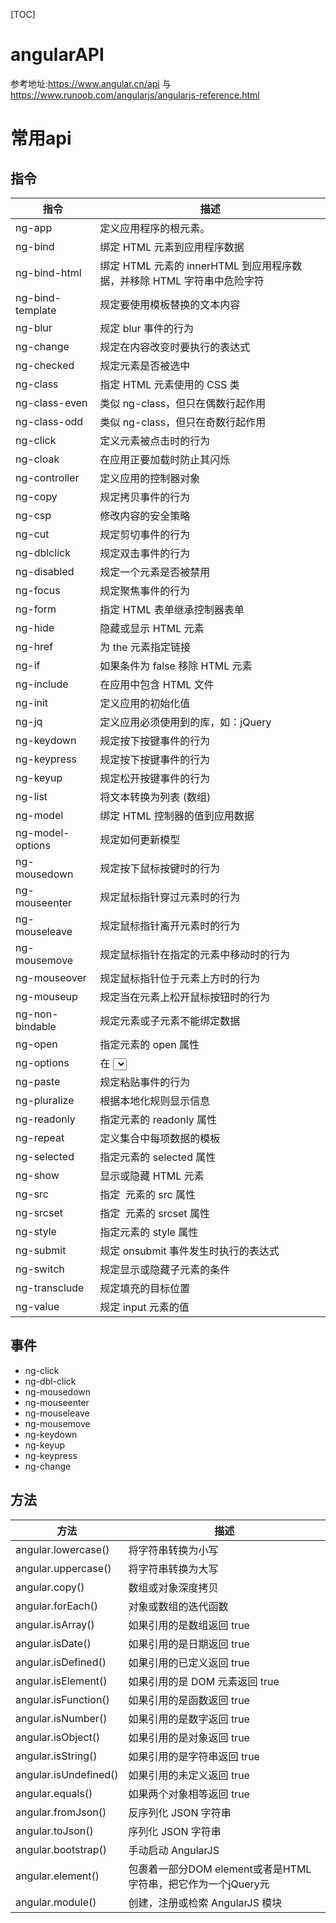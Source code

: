 [TOC]
# angularAPI

参考地址:https://www.angular.cn/api 与 https://www.runoob.com/angularjs/angularjs-reference.html

# 常用api

## 指令
指令|描述
---|---
ng-app|	定义应用程序的根元素。
ng-bind|	绑定 HTML 元素到应用程序数据
ng-bind-html|	绑定 HTML 元素的 innerHTML 到应用程序数据，并移除 HTML 字符串中危险字符
ng-bind-template|	规定要使用模板替换的文本内容
ng-blur	|规定 blur 事件的行为
ng-change|	规定在内容改变时要执行的表达式
ng-checked|	规定元素是否被选中
ng-class	|指定 HTML 元素使用的 CSS 类
ng-class-even|	类似 ng-class，但只在偶数行起作用
ng-class-odd|	类似 ng-class，但只在奇数行起作用
ng-click|	定义元素被点击时的行为
ng-cloak|	在应用正要加载时防止其闪烁
ng-controller|	定义应用的控制器对象
ng-copy|	规定拷贝事件的行为
ng-csp|	修改内容的安全策略
ng-cut|	规定剪切事件的行为
ng-dblclick|	规定双击事件的行为
ng-disabled|	规定一个元素是否被禁用
ng-focus|	规定聚焦事件的行为
ng-form|	指定 HTML 表单继承控制器表单
ng-hide|	隐藏或显示 HTML 元素
ng-href|	为 the <a> 元素指定链接
ng-if|	如果条件为 false 移除 HTML 元素
ng-include|	在应用中包含 HTML 文件
ng-init|	定义应用的初始化值
ng-jq|	定义应用必须使用到的库，如：jQuery
ng-keydown|	规定按下按键事件的行为
ng-keypress|	规定按下按键事件的行为
ng-keyup|	规定松开按键事件的行为
ng-list|	将文本转换为列表 (数组)
ng-model|	绑定 HTML 控制器的值到应用数据
ng-model-options|	规定如何更新模型
ng-mousedown|	规定按下鼠标按键时的行为
ng-mouseenter|	规定鼠标指针穿过元素时的行为
ng-mouseleave|	规定鼠标指针离开元素时的行为
ng-mousemove|	规定鼠标指针在指定的元素中移动时的行为
ng-mouseover|	规定鼠标指针位于元素上方时的行为
ng-mouseup|	规定当在元素上松开鼠标按钮时的行为
ng-non-bindable|	规定元素或子元素不能绑定数据
ng-open|	指定元素的 open 属性
ng-options|	在 <select> 列表中指定 <options>
ng-paste|	规定粘贴事件的行为
ng-pluralize|	根据本地化规则显示信息
ng-readonly|	指定元素的 readonly 属性
ng-repeat|	定义集合中每项数据的模板
ng-selected|	指定元素的 selected 属性
ng-show|	显示或隐藏 HTML 元素
ng-src|	指定 <img> 元素的 src 属性
ng-srcset|	指定 <img> 元素的 srcset 属性
ng-style|	指定元素的 style 属性
ng-submit|	规定 onsubmit 事件发生时执行的表达式
ng-switch|	规定显示或隐藏子元素的条件
ng-transclude|	规定填充的目标位置
ng-value|	规定 input 元素的值

## 事件
* ng-click 
* ng-dbl-click
* ng-mousedown
* ng-mouseenter
* ng-mouseleave
* ng-mousemove
* ng-keydown
* ng-keyup
* ng-keypress
* ng-change

## 方法
方法|描述
---|---
angular.lowercase()|	将字符串转换为小写
angular.uppercase()|	将字符串转换为大写
angular.copy()|	数组或对象深度拷贝
angular.forEach()|	对象或数组的迭代函数
angular.isArray()|	如果引用的是数组返回 true
angular.isDate()|	如果引用的是日期返回 true
angular.isDefined()|	如果引用的已定义返回 true
angular.isElement()|	如果引用的是 DOM 元素返回 true
angular.isFunction()|	如果引用的是函数返回 true
angular.isNumber()|	如果引用的是数字返回 true
angular.isObject()|	如果引用的是对象返回 true
angular.isString()|	如果引用的是字符串返回 true
angular.isUndefined()|	如果引用的未定义返回 true
angular.equals()|	如果两个对象相等返回 true
angular.fromJson()|	反序列化 JSON 字符串
angular.toJson()|	序列化 JSON 字符串
angular.bootstrap()|	手动启动 AngularJS
angular.element()|	包裹着一部分DOM element或者是HTML字符串，把它作为一个jQuery元
angular.module()|	创建，注册或检索 AngularJS 模块